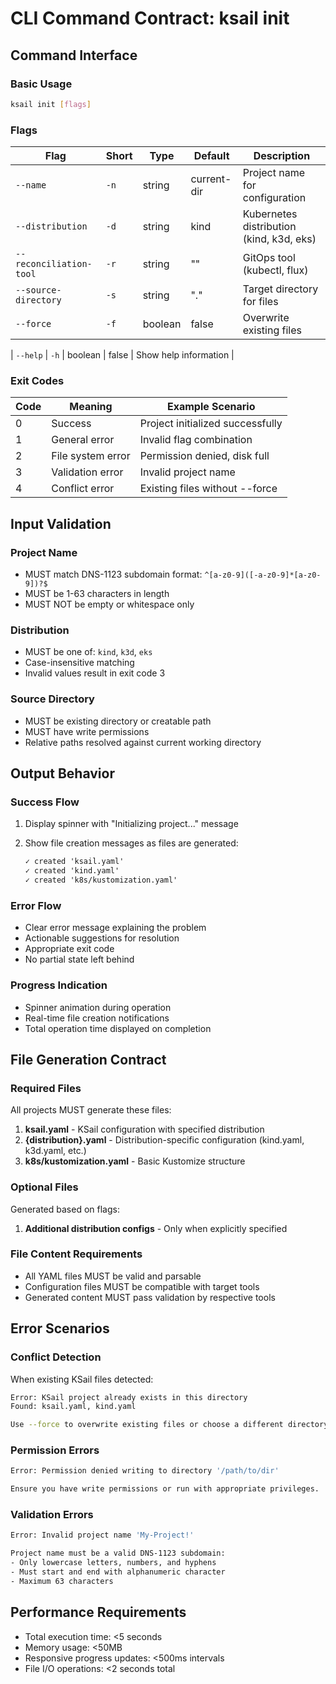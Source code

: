# CLI Command Contract: ksail init

## Command Interface

### Basic Usage

```bash
ksail init [flags]
```

### Flags

| Flag | Short | Type | Default | Description |
|------|-------|------|---------|-------------|
| `--name` | `-n` | string | current-dir | Project name for configuration |
| `--distribution` | `-d` | string | kind | Kubernetes distribution (kind, k3d, eks) |
| `--reconciliation-tool` | `-r` | string | "" | GitOps tool (kubectl, flux) |
| `--source-directory` | `-s` | string | "." | Target directory for files |
| `--force` | `-f` | boolean | false | Overwrite existing files |

| `--help` | `-h` | boolean | false | Show help information |

### Exit Codes

| Code | Meaning | Example Scenario |
|------|---------|------------------|
| 0 | Success | Project initialized successfully |
| 1 | General error | Invalid flag combination |
| 2 | File system error | Permission denied, disk full |
| 3 | Validation error | Invalid project name |
| 4 | Conflict error | Existing files without --force |

## Input Validation

### Project Name

- MUST match DNS-1123 subdomain format: `^[a-z0-9]([-a-z0-9]*[a-z0-9])?$`
- MUST be 1-63 characters in length
- MUST NOT be empty or whitespace only

### Distribution

- MUST be one of: `kind`, `k3d`, `eks`
- Case-insensitive matching
- Invalid values result in exit code 3

### Source Directory

- MUST be existing directory or creatable path
- MUST have write permissions
- Relative paths resolved against current working directory

## Output Behavior

### Success Flow

1. Display spinner with "Initializing project..." message
2. Show file creation messages as files are generated:

   ```txt
   ✓ created 'ksail.yaml'
   ✓ created 'kind.yaml'
   ✓ created 'k8s/kustomization.yaml'
   ```

### Error Flow

- Clear error message explaining the problem
- Actionable suggestions for resolution
- Appropriate exit code
- No partial state left behind

### Progress Indication

- Spinner animation during operation
- Real-time file creation notifications
- Total operation time displayed on completion

## File Generation Contract

### Required Files

All projects MUST generate these files:

1. **ksail.yaml** - KSail configuration with specified distribution
2. **{distribution}.yaml** - Distribution-specific configuration (kind.yaml, k3d.yaml, etc.)
3. **k8s/kustomization.yaml** - Basic Kustomize structure

### Optional Files

Generated based on flags:

1. **Additional distribution configs** - Only when explicitly specified

### File Content Requirements

- All YAML files MUST be valid and parsable
- Configuration files MUST be compatible with target tools
- Generated content MUST pass validation by respective tools

## Error Scenarios

### Conflict Detection

When existing KSail files detected:

```bash
Error: KSail project already exists in this directory
Found: ksail.yaml, kind.yaml

Use --force to overwrite existing files or choose a different directory.
```

### Permission Errors

```bash
Error: Permission denied writing to directory '/path/to/dir'

Ensure you have write permissions or run with appropriate privileges.
```

### Validation Errors

```bash
Error: Invalid project name 'My-Project!'

Project name must be a valid DNS-1123 subdomain:
- Only lowercase letters, numbers, and hyphens
- Must start and end with alphanumeric character
- Maximum 63 characters
```

## Performance Requirements

- Total execution time: <5 seconds
- Memory usage: <50MB
- Responsive progress updates: <500ms intervals
- File I/O operations: <2 seconds total
